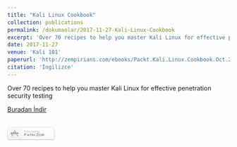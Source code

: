 ```yaml
---
title: "Kali Linux Cookbook"
collection: publications
permalink: /dokumanlar/2017-11-27-Kali-Linux-Cookbook
excerpt: 'Over 70 recipes to help you master Kali Linux for effective penetration security testing'
date: 2017-11-27
venue: 'Kali 101'
paperurl: 'http://zempirians.com/ebooks/Packt.Kali.Linux.Cookbook.Oct.2013.ISBN.1783289597.pdf'
citation: 'İngilizce'
---
```


Over 70 recipes to help you master Kali Linux for effective penetration security testing

[Buradan İndir](http://zempirians.com/ebooks/Packt.Kali.Linux.Cookbook.Oct.2013.ISBN.1783289597.pdf)


<br>[![Fatih Zor](/images/yazar.png)](http://www.fatihzor.com.tr)
